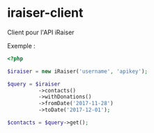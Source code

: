 # iraiser-client
Client pour l'API iRaiser

Exemple :

```php
<?php

$iraiser = new iRaiser('username', 'apikey');

$query = $iraiser
          ->contacts()
          ->withDonations()
          ->fromDate('2017-11-28')
          ->toDate('2017-12-01');

$contacts = $query->get();

```
